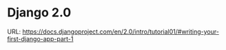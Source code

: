 # Django 2.0
URL: https://docs.djangoproject.com/en/2.0/intro/tutorial01/#writing-your-first-django-app-part-1
